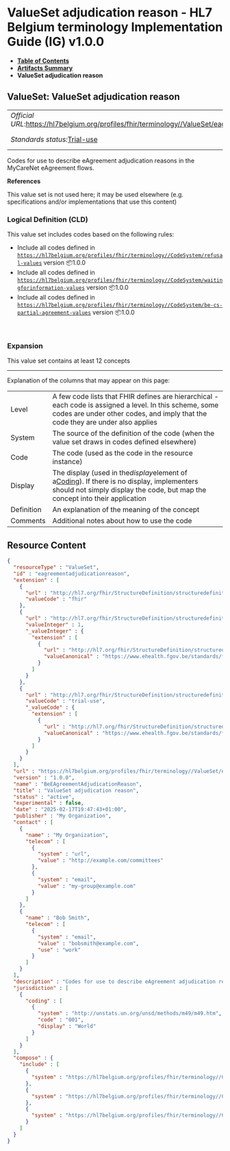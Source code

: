 # ValueSet adjudication reason - HL7 Belgium terminology Implementation Guide (IG) v1.0.0

* [**Table of Contents**](toc.md)
* [**Artifacts Summary**](artifacts.md)
* **ValueSet adjudication reason**

## ValueSet: ValueSet adjudication reason 

| | | |
| :--- | :--- | :--- |
| *Official URL*:https://hl7belgium.org/profiles/fhir/terminology//ValueSet/eagreementadjudicationreason | *Version*:1.0.0 | |
| *Standards status:*[Trial-use](http://hl7.org/fhir/R4/versions.html#std-process) | [Maturity Level](http://hl7.org/fhir/versions.html#maturity): 1 | *Computable Name*:BeEAgreementAdjudicationReason |

 
Codes for use to describe eAgreement adjudication reasons in the MyCareNet eAgreement flows. 

 **References** 

This value set is not used here; it may be used elsewhere (e.g. specifications and/or implementations that use this content)

### Logical Definition (CLD)

This value set includes codes based on the following rules:

* Include all codes defined in [`https://hl7belgium.org/profiles/fhir/terminology//CodeSystem/refusal-values`](CodeSystem-refusal-values.md) version 📦1.0.0
* Include all codes defined in [`https://hl7belgium.org/profiles/fhir/terminology//CodeSystem/waitingforinformation-values`](CodeSystem-waitingforinformation-values.md) version 📦1.0.0
* Include all codes defined in [`https://hl7belgium.org/profiles/fhir/terminology//CodeSystem/be-cs-partial-agreement-values`](CodeSystem-be-cs-partial-agreement-values.md) version 📦1.0.0

 

### Expansion

This value set contains at least 12 concepts

-------

 Explanation of the columns that may appear on this page: 

| | |
| :--- | :--- |
| Level | A few code lists that FHIR defines are hierarchical - each code is assigned a level. In this scheme, some codes are under other codes, and imply that the code they are under also applies |
| System | The source of the definition of the code (when the value set draws in codes defined elsewhere) |
| Code | The code (used as the code in the resource instance) |
| Display | The display (used in the*display*element of a[Coding](http://hl7.org/fhir/R4/datatypes.html#Coding)). If there is no display, implementers should not simply display the code, but map the concept into their application |
| Definition | An explanation of the meaning of the concept |
| Comments | Additional notes about how to use the code |



## Resource Content

```json
{
  "resourceType" : "ValueSet",
  "id" : "eagreementadjudicationreason",
  "extension" : [
    {
      "url" : "http://hl7.org/fhir/StructureDefinition/structuredefinition-wg",
      "valueCode" : "fhir"
    },
    {
      "url" : "http://hl7.org/fhir/StructureDefinition/structuredefinition-fmm",
      "valueInteger" : 1,
      "_valueInteger" : {
        "extension" : [
          {
            "url" : "http://hl7.org/fhir/StructureDefinition/structuredefinition-conformance-derivedFrom",
            "valueCanonical" : "https://www.ehealth.fgov.be/standards/fhir/mycarenet/ImplementationGuide/hl7.fhir.be.mycarenet"
          }
        ]
      }
    },
    {
      "url" : "http://hl7.org/fhir/StructureDefinition/structuredefinition-standards-status",
      "valueCode" : "trial-use",
      "_valueCode" : {
        "extension" : [
          {
            "url" : "http://hl7.org/fhir/StructureDefinition/structuredefinition-conformance-derivedFrom",
            "valueCanonical" : "https://www.ehealth.fgov.be/standards/fhir/mycarenet/ImplementationGuide/hl7.fhir.be.mycarenet"
          }
        ]
      }
    }
  ],
  "url" : "https://hl7belgium.org/profiles/fhir/terminology//ValueSet/eagreementadjudicationreason",
  "version" : "1.0.0",
  "name" : "BeEAgreementAdjudicationReason",
  "title" : "ValueSet adjudication reason",
  "status" : "active",
  "experimental" : false,
  "date" : "2025-02-17T19:47:43+01:00",
  "publisher" : "My Organization",
  "contact" : [
    {
      "name" : "My Organization",
      "telecom" : [
        {
          "system" : "url",
          "value" : "http://example.com/committees"
        },
        {
          "system" : "email",
          "value" : "my-group@example.com"
        }
      ]
    },
    {
      "name" : "Bob Smith",
      "telecom" : [
        {
          "system" : "email",
          "value" : "bobsmith@example.com",
          "use" : "work"
        }
      ]
    }
  ],
  "description" : "Codes for use to describe eAgreement adjudication reasons in the MyCareNet eAgreement flows.",
  "jurisdiction" : [
    {
      "coding" : [
        {
          "system" : "http://unstats.un.org/unsd/methods/m49/m49.htm",
          "code" : "001",
          "display" : "World"
        }
      ]
    }
  ],
  "compose" : {
    "include" : [
      {
        "system" : "https://hl7belgium.org/profiles/fhir/terminology//CodeSystem/refusal-values"
      },
      {
        "system" : "https://hl7belgium.org/profiles/fhir/terminology//CodeSystem/waitingforinformation-values"
      },
      {
        "system" : "https://hl7belgium.org/profiles/fhir/terminology//CodeSystem/be-cs-partial-agreement-values"
      }
    ]
  }
}

```
